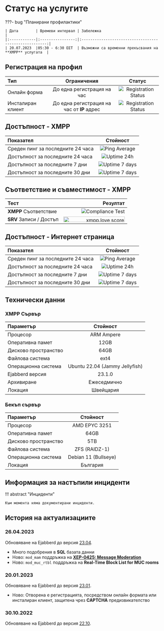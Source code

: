 # Статус на услугите

???- bug "Планирани профилактики"

    | Дата        | Времеви интервал | Забележка                                              |
    |:------------|:----------------:|:------------------------------------------------------:|
    | 20.07.2023  |05:30 - 6:30 EET  | Възможни са временни прекъсвания на **XMPP** услугата  |

## Регистрация на профил

| Тип               | Ограничения                               |Статус                     |
|:------------------|:-----------------------------------------:|:-------------------------:|
| Онлайн форма      |До една регистрация на час                 |![Registration Status](https://uptime.tinyserver.eu/api/badge/141/status?label=&upLabel=ОТВОРЕНА&downLabel=ЗАТВОРЕНА) |
| Инсталиран клиент |До една регистрация на час от **IP** адрес |![Registration Status](https://uptime.tinyserver.eu/api/badge/141/status?label=&upLabel=ОТВОРЕНА&downLabel=ЗАТВОРЕНА) |

## Достъпност - **XMPP**

| Показател                  |Стойност                                             |
|:---------------------------|:---------------------------------------------------:|
| Среден пинг за последните 24 часа|![Ping Average](https://uptime.tinyserver.eu/api/badge/120/ping?label=) |
| Достъпност за последните 24 часа |![Uptime 24h](https://uptime.tinyserver.eu/api/badge/121/uptime/24?label=)|
| Достъпност за последните 7 дни  |![Uptime 7 days](https://uptime.tinyserver.eu/api/badge/121/uptime/168?label=)|
| Достъпност за последните 30 дни  |![Uptime 7 days](https://uptime.tinyserver.eu/api/badge/121/uptime/720?label=)|

## Съответствие и съвместимост - **XMPP**

| Тест                 |Резултат                                                                   |
|:---------------------|--------------------------------------------------------------------------:|
| **XMPP** Съответствие| ![Compliance Test](https://compliance.conversations.im/badge/chatrix.one) |
|**SRV** Записи / Достъп| <a href='https://xmpp.love/servers/chatrix.one/results'><img src='https://xmpp.love/servers/chatrix.one/badge' width='201px' height='18px' alt='xmpp.love score'></a> |

## Достъпност - Интернет страница

| Показател                  |Стойност                                             |
|:---------------------------|:---------------------------------------------------:|
| Среден пинг за последните 24 часа|![Ping Average](https://uptime.tinyserver.eu/api/badge/135/ping?label=) |
| Достъпност за последните 24 часа |![Uptime 24h](https://uptime.tinyserver.eu/api/badge/135/uptime/24?label=)|
| Достъпност за последните 7 дни  |![Uptime 7 days](https://uptime.tinyserver.eu/api/badge/135/uptime/168?label=)|
| Достъпност за последните 30 дни  |![Uptime 7 days](https://uptime.tinyserver.eu/api/badge/135/uptime/720?label=)|

## Технически данни

### XMPP Сървър

| Параметър            | Стойност                       |
|:---------------------|:------------------------------:|
| Процесор             | ARM Ampere                     |
| Оперативна памет     | 12GB                           |
| Дисково пространство | 64GB                           |
| Файлова система      | ext4                           |
| Операционна система  | Ubuntu 22.04 (Jammy Jellyfish) |
| Ejabberd версия      | 23.1.0                         |
| Архивиране           | Ежеседмично                    |
| Локация              | Швейцария                      |

### Бекъп сървър

| Параметър            | Стойност                       |
|:---------------------|:------------------------------:|
| Процесор             | AMD EPYC 3251                  |
| Оперативна памет     | 64GB                           |
| Дисково пространство | 5TB                            |
| Файлова система      | ZFS (RAIDZ-1)                  |
| Операционна система  | Debian 11 (Bullseye)           |
| Локация              | България                       |

## Информация за настъпили инциденти

!!! abstract "Инциденти"

    Към момента няма документирани инциденти.

## История на актуализациите

### 26.04.2023

Обновяване на Ejabberd до версия [23.04](https://github.com/processone/ejabberd/releases/tag/23.04).

- Много подобрения в **SQL** базата данни
- Ново: `mod_mam` поддръжка на **[XEP-0425: Message Moderation](https://xmpp.org/extensions/xep-0425.html)**
- Ново: `mod_muc_rtbl` поддръжка на **Real-Time Block List for MUC rooms**

### 20.01.2023

Обновяване на Ejabberd до версия [23.01](https://github.com/processone/ejabberd/releases/tag/23.01).

- Ново: Отворена е регистрацията, посредством онлайн формата или инсталиран клиент, защитена чрез **CAPTCHA** предизвикателство

### 30.10.2022

Обновяване на Ejabberd до версия [22.10](https://github.com/processone/ejabberd/releases/tag/22.10).
